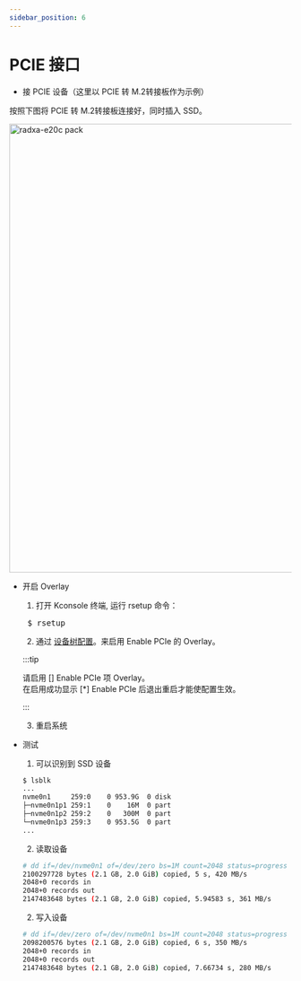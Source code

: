 ```yaml
---
sidebar_position: 6
---
```


# PCIE 接口

- 接 PCIE 设备（这里以 PCIE 转 M.2转接板作为示例）

按照下图将 PCIE 转 M.2转接板连接好，同时插入 SSD。

<img src="/img/rock2f/rock-2f-pcie.webp" width="800" alt="radxa-e20c pack" />

- 开启 Overlay

  1. 打开 Kconsole 终端, 运行 rsetup 命令：

  <pre> $ rsetup </pre>

  2. 通过 [设备树配置](/rock2/rock2f/radxa-os/rsetup)。来启用 Enable PCIe 的 Overlay。

  :::tip

  请启用 [] Enable PCIe 项 Overlay。<br/>
  在启用成功显示 [*] Enable PCIe 后退出重启才能使配置生效。

  :::

  3. 重启系统

- 测试

  1. 可以识别到 SSD 设备

  ```bash
  $ lsblk
  ...
  nvme0n1     259:0    0 953.9G  0 disk
  ├─nvme0n1p1 259:1    0    16M  0 part
  ├─nvme0n1p2 259:2    0   300M  0 part
  └─nvme0n1p3 259:3    0 953.5G  0 part
  ...
  ```

  2. 读取设备

  ```bash
  # dd if=/dev/nvme0n1 of=/dev/zero bs=1M count=2048 status=progress
  2100297728 bytes (2.1 GB, 2.0 GiB) copied, 5 s, 420 MB/s
  2048+0 records in
  2048+0 records out
  2147483648 bytes (2.1 GB, 2.0 GiB) copied, 5.94583 s, 361 MB/s
  ```

  2. 写入设备

  ```bash
  # dd if=/dev/zero of=/dev/nvme0n1 bs=1M count=2048 status=progress
  2098200576 bytes (2.1 GB, 2.0 GiB) copied, 6 s, 350 MB/s
  2048+0 records in
  2048+0 records out
  2147483648 bytes (2.1 GB, 2.0 GiB) copied, 7.66734 s, 280 MB/s
  ```
